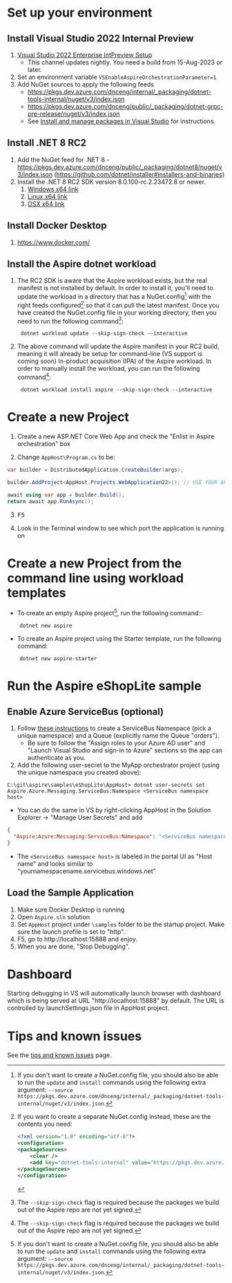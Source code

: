 # Set up your environment

## Install Visual Studio 2022 Internal Preview

1. [Visual Studio 2022 Enterprise IntPreview Setup](https://aka.ms/vs/17/intpreview/vs_enterprise.exe)
    - This channel updates nightly. You need a build from 15-Aug-2023 or later.
2. Set an environment variable `VSEnableAspireOrchestrationParameter=1`
3. Add NuGet sources to apply the following feeds
    - https://pkgs.dev.azure.com/dnceng/internal/_packaging/dotnet-tools-internal/nuget/v3/index.json
    - https://pkgs.dev.azure.com/dnceng/public/_packaging/dotnet-grpc-pre-release/nuget/v3/index.json
    - See [Install and manage packages in Visual Studio](https://learn.microsoft.com/nuget/consume-packages/install-use-packages-visual-studio#package-sources) for instructions.

## Install .NET 8 RC2

1. Add the NuGet feed for .NET 8 - https://pkgs.dev.azure.com/dnceng/public/_packaging/dotnet8/nuget/v3/index.json (https://github.com/dotnet/installer#installers-and-binaries)
2. Install the .NET 8 RC2 SDK version 8.0.100-rc.2.23472.8 or newer.
   1. [Windows x64 link](https://dotnetbuilds.azureedge.net/public/Sdk/8.0.100-rc.2.23472.8/dotnet-sdk-8.0.100-rc.2.23472.8-win-x64.exe)
   2. [Linux x64 link](https://dotnetbuilds.azureedge.net/public/Sdk/8.0.100-rc.2.23472.8/dotnet-sdk-8.0.100-rc.2.23472.8-linux-x64.tar.gz)
   3. [OSX x64 link](https://dotnetbuilds.azureedge.net/public/Sdk/8.0.100-rc.2.23472.8/dotnet-sdk-8.0.100-rc.2.23472.8-osx-x64.tar.gz)

## Install Docker Desktop

1. https://www.docker.com/

## Install the Aspire dotnet workload

1. The RC2 SDK is aware that the Aspire workload exists, but the real manifest is not installed by default. In order to install it, you'll need to update the workload in a directory that has a NuGet.config[^3] with the right feeds configured[^2] so that it can pull the latest manifest. Once you have created the NuGet.config file in your working directory, then you need to run the following command[^1]:

   ```shell
    dotnet workload update --skip-sign-check --interactive
   ```

2. The above command will update the Aspire manifest in your RC2 build, meaning it will already be setup for command-line (VS support is coming soon) In-product acquisition (IPA) of the Aspire workload. In order to manually install the workload, you can run the following command[^1]:

   ```shell
    dotnet workload install aspire --skip-sign-check --interactive
   ```

[^1]: The `--skip-sign-check` flag is required because the packages we build out of the Aspire repo are not yet signed.
[^2]: If you want to create a separate NuGet.config instead, these are the contents you need:
      ```xml
      <?xml version="1.0" encoding="utf-8"?>
      <configuration>
      <packageSources>
          <clear />
          <add key="dotnet-tools-internal" value="https://pkgs.dev.azure.com/dnceng/internal/_packaging/dotnet-tools-internal/nuget/v3/index.json" />
      </packageSources>
      </configuration>
      ```
[^3]: If you don't want to create a NuGet.config file, you should also be able to run the `update` and `install` commands using the following extra argument: `--source https://pkgs.dev.azure.com/dnceng/internal/_packaging/dotnet-tools-internal/nuget/v3/index.json`.

# Create a new Project

1. Create a new ASP.NET Core Web App and check the "Enlist in Aspire orchestration" box

2. Change `AppHost\Program.cs` to be:

```C#
var builder = DistributedApplication.CreateBuilder(args);

builder.AddProject<AppHost.Projects.WebApplication22>(); // USE YOUR APP NAME

await using var app = builder.Build();
return await app.RunAsync();
```
3. <kbd>F5</kbd>

4. Look in the Terminal window to see which port the application is running on

# Create a new Project from the command line using workload templates

- To create an empty Aspire project[^3], run the following command::

```shell
    dotnet new aspire
```

- To create an Aspire project using the Starter template, run the following command:

```shell
    dotnet new aspire-starter
```

[^3]: In order for these commands to work, you must have already installed the Aspire workload by following the steps in #Install-the-Aspire-dotnet-workload section.

# Run the Aspire eShopLite sample

## Enable Azure ServiceBus (optional)

1. Follow [these instructions](https://learn.microsoft.com/azure/service-bus-messaging/service-bus-dotnet-get-started-with-queues?tabs=passwordless#create-a-namespace-in-the-azure-portal) to create a ServiceBus Namespace (pick a unique namespace) and a Queue (explicitly name the Queue "orders").
    - Be sure to follow the "Assign roles to your Azure AD user" and "Launch Visual Studio and sign-in to Azure" sections so the app can authenticate as you.
2. Add the following user-secret to the MyApp orchestrator project (using the unique namespace you created above):

```shell
C:\git\aspire\samples\eShopLite\AppHost> dotnet user-secrets set Aspire.Azure.Messaging.ServiceBus:Namespace <ServiceBus namespace host>
```

- You can do the same in VS by right-clicking AppHost in the Solution Explorer -> "Manage User Secrets" and add

```json
{
  "Aspire:Azure:Messaging:ServiceBus:Namespace": "<ServiceBus namespace host>"
}
```

- The `<ServiceBus namespace host>` is labeled in the portal UI as "Host name" and looks similar to "yournamespacename.servicebus.windows.net"

## Load the Sample Application

1. Make sure Docker Desktop is running
2. Open `Aspire.sln` solution
3. Set `AppHost` project under `\samples` folder to be the startup project. Make sure the launch profile is set to "http".
4. F5, go to http://localhost:15888 and enjoy.
5. When you are done, "Stop Debugging".

# Dashboard

Starting debugging in VS will automatically launch browser with dashboard which is being served at URL "http://localhost:15888" by default. The URL is controlled by launchSettings.json file in AppHost project.

# Tips and known issues

See the [tips and known issues](tips-and-known-issues.md) page.
